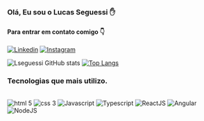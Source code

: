 ### Olá, Eu sou o Lucas Seguessi ✋
#### Para entrar em contato comigo 👇
[![Linkedin](https://img.shields.io/badge/LinkedIn-0077B5?style=for-the-badge&logo=linkedin&logoColor=white)](https://www.linkedin.com/in/lucas-seguessi-801a1045/) 
[![Instagram](	https://img.shields.io/badge/Instagram-E4405F?style=for-the-badge&logo=instagram&logoColor=white)](https://www.instagram.com/lseguessi/)

![Lseguessi GitHub stats](https://github-readme-stats.vercel.app/api?username=lseguessi&show_icons=true&theme=dark) 
[![Top Langs](https://github-readme-stats.vercel.app/api/top-langs/?username=lseguessi&layout=compact)](https://github.com/lseguessi/github-readme-stats)


### Tecnologias que mais utilizo.
<div styke="display: inline-block"><br/>
  <img  alt="html 5" src="https://img.shields.io/badge/HTML-239120?style=for-the-badge&logo=html5&logoColor=white">
  <img  alt="css 3" src="https://img.shields.io/badge/CSS-239120?&style=for-the-badge&logo=css3&logoColor=white">
  <img  alt="Javascript" src="https://img.shields.io/badge/JavaScript-F7DF1E?style=for-the-badge&logo=javascript&logoColor=black">
  <img  alt="Typescript" src="https://img.shields.io/badge/TypeScript-007ACC?style=for-the-badge&logo=typescript&logoColor=white">
  <img  alt="ReactJS" src="https://img.shields.io/badge/React-20232A?style=for-the-badge&logo=react&logoColor=61DAFB">
  <img  alt="Angular" src="https://img.shields.io/badge/React-20232A?style=for-the-badge&logo=react&logoColor=61DAFB">
    <img  alt="NodeJS" src="https://img.shields.io/badge/Node.js-43853D?style=for-the-badge&logo=node.js&logoColor=white">
</div>
